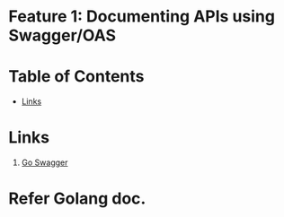 
# Feature 1: Documenting APIs using Swagger/OAS

# Table of Contents

- [Links](#links)



# Links
1. [Go Swagger](https://medium.com/@pedram.esmaeeli/generate-swagger-specification-from-go-source-code-648615f7b9d9)


# Refer Golang doc.

